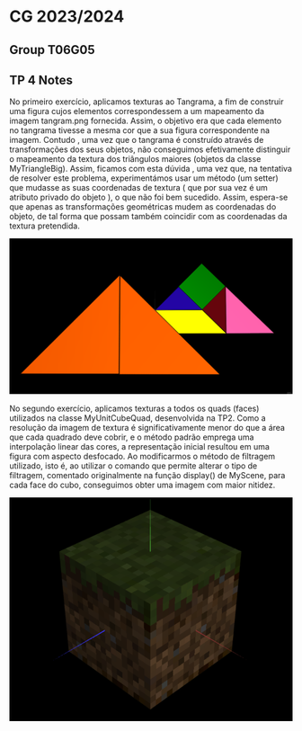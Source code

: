 # CG 2023/2024

## Group T06G05

## TP 4 Notes

No primeiro exercício, aplicamos texturas ao Tangrama, a fim de construir uma figura cujos elementos correspondessem a um mapeamento da imagem tangram.png fornecida. Assim, o objetivo era que cada elemento no tangrama tivesse a mesma cor que a sua figura correspondente na imagem. Contudo , uma vez que o tangrama é construído através de transformações dos seus objetos, não conseguimos efetivamente distinguir o mapeamento da textura dos triângulos maiores (objetos da classe MyTriangleBig). Assim, ficamos com esta dúvida , uma vez que, na tentativa de resolver este problema, experimentámos usar um método (um setter) que mudasse as suas coordenadas de textura ( que por sua vez é um atributo privado do objeto ), o que não foi bem sucedido. Assim, espera-se que apenas as transformações geométricas mudem as coordenadas do objeto, de tal forma que possam também coincidir com as coordenadas da textura pretendida.

![Screenshot 1](screenshots/cg-t06g05-tp4-1.png)

No segundo exercício, aplicamos texturas a todos os quads (faces) utilizados na classe MyUnitCubeQuad, desenvolvida na TP2. Como a resolução da imagem de textura é significativamente menor do que a área que cada quadrado deve cobrir, e o método padrão emprega uma interpolação linear das cores, a representação inicial resultou em uma figura com aspecto desfocado. Ao modificarmos o método de filtragem utilizado, isto é, ao utilizar o comando que permite alterar o tipo de filtragem, comentado originalmente na função display() de MyScene, para cada face do cubo, conseguimos obter uma imagem com maior nitidez.

![Screenshot 2](screenshots/cg-t06g05-tp4-2.png)
